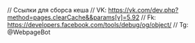 // Ссылки для сборса кеша
// VK: https://vk.com/dev.php?method=pages.clearCache&&params[v]=5.92
// Fk: https://developers.facebook.com/tools/debug/og/object/
// Tg: @WebpageBot
